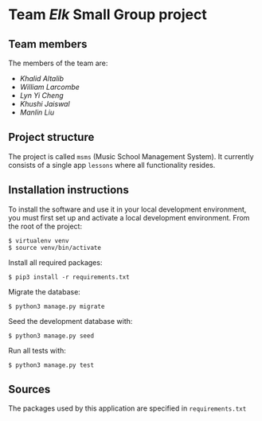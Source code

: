 # Team *Elk* Small Group project

## Team members
The members of the team are:
- *Khalid Altalib*
- *William Larcombe*
- *Lyn Yi Cheng*
- *Khushi Jaiswal*
- *Manlin Liu*

## Project structure
The project is called `msms` (Music School Management System).  It currently consists of a single app `lessons` where all functionality resides.


## Installation instructions
To install the software and use it in your local development environment, you must first set up and activate a local development environment.  From the root of the project:

```
$ virtualenv venv
$ source venv/bin/activate
```

Install all required packages:

```
$ pip3 install -r requirements.txt
```

Migrate the database:

```
$ python3 manage.py migrate
```

Seed the development database with:

```
$ python3 manage.py seed
```

Run all tests with:
```
$ python3 manage.py test
```


## Sources
The packages used by this application are specified in `requirements.txt`

